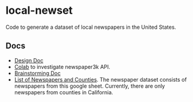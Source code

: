 # local-newset
Code to generate a dataset of local newspapers in the United States.
## Docs
* [Design Doc](https://docs.google.com/document/d/1mE-K4t-TR55c19t7D_26gb6riyUO2T0twsqa2FLyHgM/edit)
* [Colab](https://colab.research.google.com/drive/1F0htQ8Gaoq26-fQf4aKofoD9KSTpVKeB?authuser=1#scrollTo=4q3SupBU1FGZ) to investigate newspaper3k API.
* [Brainstorming Doc](https://docs.google.com/document/d/19ogg77dkfnlzir6i83FQWvyqhtFXtxIJe3PbINoW_5E/edit)
* [List of Newspapers and Counties](https://docs.google.com/spreadsheets/u/1/d/1aRsbkXn2lkSBtN9lESoTqCAaXOrcHq9PxxHaCTYl05Q/edit?usp=drive_web&ouid=115278747538257548140). The newspaper dataset consists of newspapers from this google sheet. Currently, there are only newspapers from counties in California.

